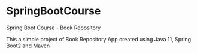# SpringBootCourse
Spring Boot Course - Book Repository

This a simple project of Book Repository App created using Java 11, Spring Boot2 and Maven
